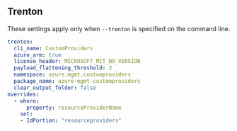 ## Trenton

These settings apply only when `--trenton` is specified on the command line.

``` yaml $(trenton)
trenton:
  cli_name: CustomProviders
  azure_arm: true
  license_header: MICROSOFT_MIT_NO_VERSION
  payload_flattening_threshold: 2
  namespace: azure.mgmt.customproviders
  package_name: azure-mgmt-customproviders
  clear_output_folder: false
overrides:
  - where:
      property: resourceProviderName
    set:
    - IdPortion: "resourceproviders"
```
